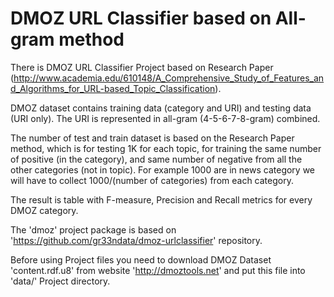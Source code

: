 # DMOZ URL Classifier based on All-gram method
There is DMOZ URL Classifier Project based on Research Paper (http://www.academia.edu/610148/A_Comprehensive_Study_of_Features_and_Algorithms_for_URL-based_Topic_Classification).

DMOZ dataset contains  training data (category and URI) and testing data (URI only). The URI is represented in all-gram (4-5-6-7-8-gram) combined.

The number of test and train dataset is based on the Research Paper method, which is for testing 1K for each topic, for training the same number of positive (in the category), and same number of negative from all the other categories (not in topic). For example 1000 are in news category we will have to collect 1000/(number of categories) from each category.

The result is table with F-measure, Precision and Recall metrics for every DMOZ category.

The 'dmoz' project package is based on 'https://github.com/gr33ndata/dmoz-urlclassifier' repository.

Before using Project files you need to download DMOZ Dataset 'content.rdf.u8' from website 'http://dmoztools.net'
and put this file into 'data/' Project directory.
 